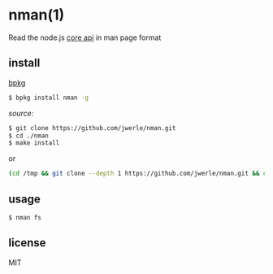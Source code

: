 nman(1)
====

Read the node.js [core api](http://nodejs.org/api/) in man page format

## install

[bpkg](https://github.com/bpkg/bpkg)

```sh
$ bpkg install nman -g
```

*source:*

```sh
$ git clone https://github.com/jwerle/nman.git 
$ cd ./nman
$ make install
```

or 

```sh
(cd /tmp && git clone --depth 1 https://github.com/jwerle/nman.git && cd nman && sudo make install && cd -)
```

## usage

```sh
$ nman fs
```

## license

MIT
